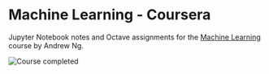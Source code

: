 # Machine Learning - Coursera

Jupyter Notebook notes and Octave assignments for the [Machine Learning](https://www.coursera.org/learn/machine-learning) course by Andrew Ng. 

![Course completed](Course_completed.jpg)
